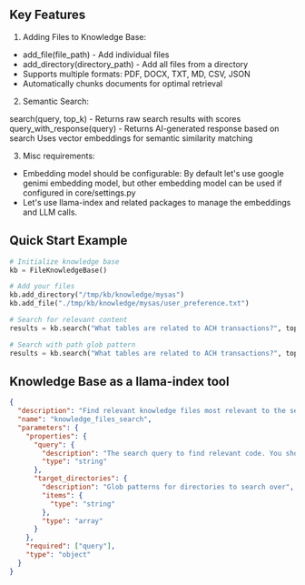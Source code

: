 ## Key Features

1. Adding Files to Knowledge Base:

- add_file(file_path) - Add individual files
- add_directory(directory_path) - Add all files from a directory
- Supports multiple formats: PDF, DOCX, TXT, MD, CSV, JSON
- Automatically chunks documents for optimal retrieval

2. Semantic Search:

search(query, top_k) - Returns raw search results with scores
query_with_response(query) - Returns AI-generated response based on search
Uses vector embeddings for semantic similarity matching

3. Misc requirements:

- Embedding model should be configurable: By default let's use google genimi embedding model, but other embedding model can be used if configured in core/settings.py
- Let's use llama-index and related packages to manage the embeddings and LLM calls.

## Quick Start Example

```python
# Initialize knowledge base
kb = FileKnowledgeBase()

# Add your files
kb.add_directory("/tmp/kb/knowledge/mysas")
kb.add_file("./tmp/kb/knowledge/mysas/user_preference.txt")

# Search for relevant content
results = kb.search("What tables are related to ACH transactions?", top_k=5, target_directories="/tmp/kb/knowledge/mysas/business/")

# Search with path glob pattern
results = kb.search("What tables are related to ACH transactions?", top_k=5, target_directories="/tmp/kb/knowledge/mysas/**/*.md")
```

## Knowledge Base as a llama-index tool

```json
{
  "description": "Find relevant knowledge files most relevant to the search query.\nThis is a semantic search tool, so the query should ask for something semantically matching what is needed.\nIf it makes sense to only search in particular directories, please specify them in the target_directories field.\nUnless there is a clear reason to use your own search query, please just reuse the user's exact query with their wording.\nTheir exact wording/phrasing can often be helpful for the semantic search query. Keeping the same exact question format can also be helpful.",
  "name": "knowledge_files_search",
  "parameters": {
    "properties": {
      "query": {
        "description": "The search query to find relevant code. You should reuse the user's exact query/most recent message with their wording unless there is a clear reason not to.",
        "type": "string"
      },
      "target_directories": {
        "description": "Glob patterns for directories to search over",
        "items": {
          "type": "string"
        },
        "type": "array"
      }
    },
    "required": ["query"],
    "type": "object"
  }
}
```



